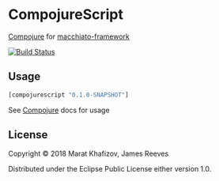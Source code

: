 # CompojureScript

[Compojure] for [macchiato-framework]

[![Build Status](https://travis-ci.org/xafizoff/compojurescript.svg?branch=master)](https://travis-ci.org/xafizoff/compojurescript)

## Usage

```clojure
[compojurescript "0.1.0-SNAPSHOT"]

```
See [Compojure] docs for usage

## License

Copyright © 2018 Marat Khafizov, James Reeves

Distributed under the Eclipse Public License either version 1.0.

[Compojure]: https://github.com/weavejester/compojure
[macchiato-framework]: https://github.com/macchiato-framework
